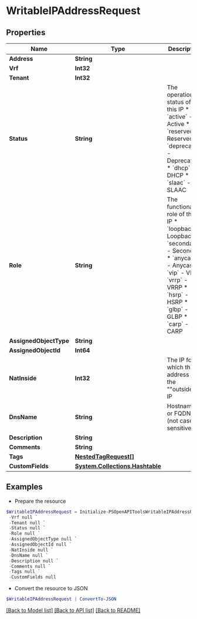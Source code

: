 # WritableIPAddressRequest
## Properties

Name | Type | Description | Notes
------------ | ------------- | ------------- | -------------
**Address** | **String** |  | 
**Vrf** | **Int32** |  | [optional] 
**Tenant** | **Int32** |  | [optional] 
**Status** | **String** | The operational status of this IP  * &#x60;active&#x60; - Active * &#x60;reserved&#x60; - Reserved * &#x60;deprecated&#x60; - Deprecated * &#x60;dhcp&#x60; - DHCP * &#x60;slaac&#x60; - SLAAC | [optional] 
**Role** | **String** | The functional role of this IP  * &#x60;loopback&#x60; - Loopback * &#x60;secondary&#x60; - Secondary * &#x60;anycast&#x60; - Anycast * &#x60;vip&#x60; - VIP * &#x60;vrrp&#x60; - VRRP * &#x60;hsrp&#x60; - HSRP * &#x60;glbp&#x60; - GLBP * &#x60;carp&#x60; - CARP | [optional] 
**AssignedObjectType** | **String** |  | [optional] 
**AssignedObjectId** | **Int64** |  | [optional] 
**NatInside** | **Int32** | The IP for which this address is the &quot;&quot;outside&quot;&quot; IP | [optional] 
**DnsName** | **String** | Hostname or FQDN (not case-sensitive) | [optional] 
**Description** | **String** |  | [optional] 
**Comments** | **String** |  | [optional] 
**Tags** | [**NestedTagRequest[]**](NestedTagRequest.md) |  | [optional] 
**CustomFields** | [**System.Collections.Hashtable**](AnyType.md) |  | [optional] 

## Examples

- Prepare the resource
```powershell
$WritableIPAddressRequest = Initialize-PSOpenAPIToolsWritableIPAddressRequest  -Address null `
 -Vrf null `
 -Tenant null `
 -Status null `
 -Role null `
 -AssignedObjectType null `
 -AssignedObjectId null `
 -NatInside null `
 -DnsName null `
 -Description null `
 -Comments null `
 -Tags null `
 -CustomFields null
```

- Convert the resource to JSON
```powershell
$WritableIPAddressRequest | ConvertTo-JSON
```

[[Back to Model list]](../README.md#documentation-for-models) [[Back to API list]](../README.md#documentation-for-api-endpoints) [[Back to README]](../README.md)

